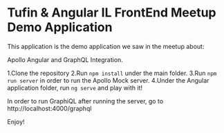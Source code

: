 # Tufin & Angular IL FrontEnd Meetup Demo Application
This application is the demo application we saw in the meetup about:

Apollo Angular and GraphQL Integration.

1.Clone the repository
2.Run `npm install` under the main folder.
3.Run `npm run server` in order to run the Apollo Mock server.
4.Under the Angular application folder, run `ng serve` and play with it!

In order to run GraphiQL after running the server, go to http://localhost:4000/graphql

Enjoy! 
